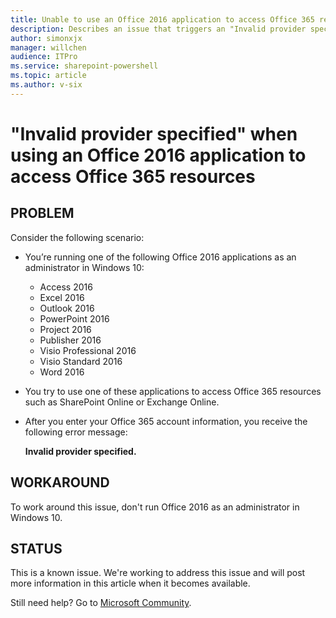 ```yaml
---
title: Unable to use an Office 2016 application to access Office 365 resources
description: Describes an issue that triggers an "Invalid provider specified" error when you try to access Office 365 resources in a Windows 10 environment. A workaround is provided.
author: simonxjx
manager: willchen
audience: ITPro
ms.service: sharepoint-powershell
ms.topic: article
ms.author: v-six
---
```


# "Invalid provider specified" when using an Office 2016 application to access Office 365 resources

## PROBLEM

Consider the following scenario:

- You’re running one of the following Office 2016 applications as an administrator in Windows 10:

  - Access 2016
  - Excel 2016
  - Outlook 2016
  - PowerPoint 2016
  - Project 2016
  - Publisher 2016
  - Visio Professional 2016
  - Visio Standard 2016
  - Word 2016

- You try to use one of these applications to access Office 365 resources such as SharePoint Online or Exchange Online.
- After you enter your Office 365 account information, you receive the following error message:  

  **Invalid provider specified.**

## WORKAROUND

To work around this issue, don't run Office 2016 as an administrator in Windows 10.

## STATUS

This is a known issue. We're working to address this issue and will post more information in this article when it becomes available.

Still need help? Go to [Microsoft Community](https://answers.microsoft.com/).